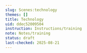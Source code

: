 ```yaml
---
slug: Scenes:technology
themes: []
title: Technology
uid: ddec52009504
instruction: Instructions/training
note: Notes/training
status: draft
last-checked: 2025-08-21
---
```

